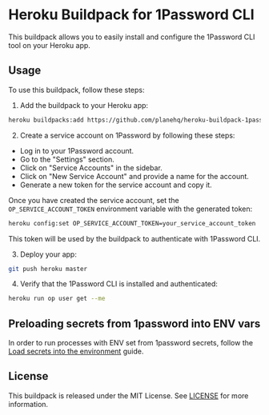 # Heroku Buildpack for 1Password CLI

This buildpack allows you to easily install and configure the 1Password CLI tool on your Heroku app.

## Usage

To use this buildpack, follow these steps:

1. Add the buildpack to your Heroku app:

  ```bash
  heroku buildpacks:add https://github.com/planehq/heroku-buildpack-1password-cli
  ```

2. Create a service account on 1Password by following these steps:

  - Log in to your 1Password account.
  - Go to the "Settings" section.
  - Click on "Service Accounts" in the sidebar.
  - Click on "New Service Account" and provide a name for the account.
  - Generate a new token for the service account and copy it.

  Once you have created the service account, set the `OP_SERVICE_ACCOUNT_TOKEN` environment variable with the generated token:

  ```bash
  heroku config:set OP_SERVICE_ACCOUNT_TOKEN=your_service_account_token
  ```

  This token will be used by the buildpack to authenticate with 1Password CLI.

3. Deploy your app:

  ```bash
  git push heroku master
  ```

4. Verify that the 1Password CLI is installed and authenticated:

  ```bash
  heroku run op user get --me
  ```

## Preloading secrets from 1password into ENV vars

In order to run processes with ENV set from 1password secrets, follow the
[Load secrets into the environment](https://developer.1password.com/docs/cli/secrets-environment-variables/) guide.

## License

This buildpack is released under the MIT License. See [LICENSE](LICENSE) for more information.
